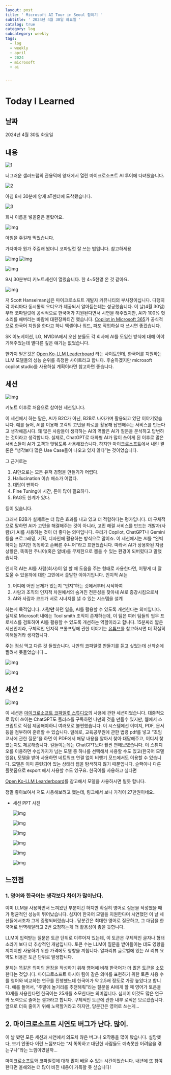 ```yaml
---
layout: post
title: ' Microsoft AI Tour in Seoul 참여기 '
subtitle: ' 2024년 4월 30일 화요일 '
catalog: true
category: log
subcategory: weekly
tags:
  - log
  - weekly
  - april
  - 2024
  - microsoft
  - ai


---
```


# Today I Learned

## 날짜

2024년 4월 30일 화요일

## 내용

![1](https://cdn.jsdelivr.net/gh/junsoopooh/junsoopooh.github.io/img/log/log240430/1.webp)

너그러운 샐러드랩의 관용덕에 양재에서 열린 마이크로소프트 AI 투어에 다녀왔습니다.

![2](https://cdn.jsdelivr.net/gh/junsoopooh/junsoopooh.github.io/img/log/log240430/2.webp)

아침 8시 30분에 양재 aT센터에 도착했습니다. 

![3](https://cdn.jsdelivr.net/gh/junsoopooh/junsoopooh.github.io/img/log/log240430/3.webp)

회사 이름을 넣을줄은 몰랐어요.

![img](https://cdn.jsdelivr.net/gh/junsoopooh/junsoopooh.github.io/img/log/log240430/4.webp)

아침을 주길래 먹었습니다.

가자마자 뭔가 주길래 봤더니 코파일럿 잘 쓰는 법입니다. 참고하세용

![img](https://cdn.jsdelivr.net/gh/junsoopooh/junsoopooh.github.io/img/log/log240430/17.webp)
![img](https://cdn.jsdelivr.net/gh/junsoopooh/junsoopooh.github.io/img/log/log240430/18.webp)


![img](https://cdn.jsdelivr.net/gh/junsoopooh/junsoopooh.github.io/img/log/log240430/5.webp)

9시 30분부터 키노트세션이 열렸습니다. 한 4~5천명 온 것 같아요.

![img](https://cdn.jsdelivr.net/gh/junsoopooh/junsoopooh.github.io/img/log/log240430/6.webp)

저 Scott Hanselman님은 마이크로소프트 개발자 커뮤니티의 부사장이십니다. 다행히 각 자리마다 동시통역 오디오가 제공되서 알아듣는데는 성공했습니다. 이 날(4월 30일)부터 코파일럿에 공식적으로 한국어가 지원된다면서 시연을 해주었지만, AI가 100% 헛소리를 해버리는 바람에 대환장파티긴 했습니다.  [Copilot in Microsoft 365](https://www.microsoft.com/en-us/microsoft-365/enterprise/copilot-for-microsoft-365)가 공식적으로 한국어 지원을 한다고 하니 엑셀이나 워드, 파포 작업하실 때 쓰시면 좋겠습니다.

SK 이노베이션, LG, NVIDIA에서 오신 분들도 각 회사에 AI를 도입한 방식에 대해 이야기해주었는데 별다른 깊은 얘기는 없었습니다.

한가지 얻은것은 [Open Ko-LLM Leaderboard](https://huggingface.co/spaces/upstage/open-ko-llm-leaderboard) 라는 사이트인데, 한국어를 지원하는 LLM 모델들의 성능 순위를 측정한 사이트라고 합니다. 후술하겠지만 microsoft copilot studio를 사용하실 계획이라면 참고하면 좋습니다.

## 세션

![img](https://cdn.jsdelivr.net/gh/junsoopooh/junsoopooh.github.io/img/log/log240430/7.webp)

키노트 이후로 처음으로 참여한 세션입니다. 

 이 세션에서 하는 말은, AI가 B2C가 아닌, B2B로 나아가며 활용되고 있단 이야기였습니다. 예를 들어, AI를 이용해 고객의 고민을 타로를 활용해 답변해주는 서비스를 만든다고 생각해봅시다. 꽤 많은 사람들이 생각하는 AI의 역할은 AI가 질문을 분석하고 답변하는 것이라고 생각합니다. 실제로, ChatGPT로 대화형 AI가 많이 쓰이게 된 이후로 많은 서비스들이 AI가 고객과 맞닿도록 사용해왔습니다. 하지만 마이크로소프트에서 내린 결론은 “생각보다 많은 Use Case들이 나오고 있지 않다”는 것이었습니다.

그 근거로는 

1. AI만으로는 모든 유저 경험을 만들기가 어렵다.
2. Hallucination 이슈 해소가 어렵다.
3. 대답이 뻔하다
4. Fine Tuning에 시간, 돈이 많이 필요하다.
5. RAG도 한계가 있다.

등이 있습니다.

 그래서 B2B가 실제로는 더 많은 효과를 내고 있고 더 적합하다는 평가입니다. 더 구체적으로 말하면 AI가 고민을 해결해주는 것이 아니라, 고민 해결 서비스를 만드는 개발자(사람)가 AI를 사용하는 것이 더 좋다는 의미입니다. 우리가 Copilot, ChatGPT나 Gemini등을 프로그래밍, 기획, 디자인에 활용하는 방식으로 말이죠. 이 세션에서는 AI를 “완벽하지는 않지만 똑똑하고 손빠른 주니어”라고 표현했습니다. 따라서 AI가 상용화된 지금 상황은, 똑똑한 주니어(혹은 알바)를 무제한으로 뽑을 수 있는 환경이 되버렸다고 말했습니다.

 인지적 AI는 AI를 사람(회사)이 일 할 때 도움을 주는 형태로 사용한다면, 어떻게 더 잘 도울 수 있을까에 대한 고민에서 출발한 이야기입니다. 인지적 AI는

1. 어디에 어떤 문제가 있는지 “인지”하는 것에서부터 시작하여
2. 사람과 조직의 인지적 차원에서의 숨겨진 전문성을 찾아내 AI로 증강시킴으로서
3. AI와 사람과 코드가 서로 시너지를 낼 수 있는 시스템을 설계

하는게 목적입니다. 사람**만** 하던 일을, AI를 활용할 수 있도록 개선한다는 의미입니다. 실제로 Microsoft 내에는 Tool smith 조직이 존재하는데, 이 팀은 여러 팀들의 업무 프로세스를 검토하여 AI를 활용할 수 있도록 개선하는 역할이라고 합니다. 15분짜리 짧은 세션인지라, 구체적인 인지적 프롬프팅에 관한 이야기는 [유튜브](https://www.youtube.com/watch?v=CkCL8dV_mPk)를 참고하시면 더 확실히 이해될거라 생각합니다.

주는 점심 먹고 다른 것 들었습니다. 나만의 코파일럿 만들기를 듣고 싶었는데 선착순에 짤려서 못들었습니다…

![img](https://cdn.jsdelivr.net/gh/junsoopooh/junsoopooh.github.io/img/log/log240430/8.webp)

![img](https://cdn.jsdelivr.net/gh/junsoopooh/junsoopooh.github.io/img/log/log240430/9.webp)

## 세션 2

![img](https://cdn.jsdelivr.net/gh/junsoopooh/junsoopooh.github.io/img/log/log240430/11.webp)

이 세션은 [마이크로소프트 코파일럿 스튜디오](https://www.microsoft.com/ko-kr/microsoft-copilot/microsoft-copilot-studio#static-override-sm-1)의 사용에 관한 세션이었습니다. 대중적으로 많이 쓰이는 ChatGPT도 플러스를 구독하면 나만의 것을 만들수 있지만, 웹에서 스크립트로 직접 제공해야하니 여러모로 불편했습니다. 이 시스템에선 이미지, PDF, 문서 등을 첨부하여 훈련할 수 있습니다. 일례로, 교육공무원에 관한 법령 pdf를 넣고 “초임 교사에 관한 질문”을 하면 이 PDF에서 해당 내용을 알아서 찾아 대답해주고, 어디서 찾았는지도 제공해줍니다. 길들이는데는 ChatGPT보다 훨씬 편해보였습니다. 이 스튜디오를 이용하면 수십가지가 넘는 모델 중 하나를 선택해서 사용할 수도 있고(한국어 모델 있음), 모델을 받아 사용하면 네트워크 연결 없이 비행기 모드에서도 이용할 수 있습니다. 모델은 이미 훈련되어 있는 상태라 웹을 탐색하지 않기 때문입니다. 슬랙이나 다른 플랫폼으로 export 해서 사용할 수도 있구요. 한국어를 사용하고 싶다면 

[Open Ko-LLM Learderboard](https://huggingface.co/spaces/upstage/open-ko-llm-leaderboard)를 참고해서 모델을 사용하시면 될듯 합니다.

 정말 좋아보여서 저도 사용해보려고 했는데, 링크에서 보니 가격이 27만원이네요..

- 세션 PPT 사진
    
    ![img](https://cdn.jsdelivr.net/gh/junsoopooh/junsoopooh.github.io/img/log/log240430/12.webp)
    
    ![img](https://cdn.jsdelivr.net/gh/junsoopooh/junsoopooh.github.io/img/log/log240430/13.webp)
    
    ![img](https://cdn.jsdelivr.net/gh/junsoopooh/junsoopooh.github.io/img/log/log240430/14.webp)
    
    ![img](https://cdn.jsdelivr.net/gh/junsoopooh/junsoopooh.github.io/img/log/log240430/15.webp)
    
    ![img](https://cdn.jsdelivr.net/gh/junsoopooh/junsoopooh.github.io/img/log/log240430/16.webp)
    
    ![img](https://cdn.jsdelivr.net/gh/junsoopooh/junsoopooh.github.io/img/log/log240430/17.webp)
    

## 느낀점

### 1. 영어와 한국어는 생각보다 차이가 많이난다.

이미 LLM을 사용하면서 느껴왔던 부분이긴 하지만 확실히 영어로 질문을 작성했을 때가 평균적인 성능이 뛰어났습니다. 심지어 한국어 모델을 지원한다며 시연했던 이 날 세션들에서조차 그게 증명되버렸습니다.. 당분간은 최대한 영어로 질문하고, 그 대답을 한국어로 번역해달라고 2번 요청하는게 더 활용성이 좋을 듯합니다. 

LLM이 입력받는 질문은 토큰 단위로 이루어져 있는데, 이 토큰은 구체적인 글자나 형태소라기 보다 더 추상적인 개념입니다. 토큰 수는 LLM이 질문을 받아들이는 데도 영향을 끼치지만 사용하기 위한 가격에도 영향을 끼칩니다. 알파리뷰 글로벌에 있는 AI 리뷰 요약도 비용은 토큰 단위로 발생합니다.

 문제는 똑같은 의미의 문장을 작성하기 위해 영어에 비해 한국어가 더 많은 토큰을 소모한다는 것입니다. 마이크로소프트 아시아 팀이 같은 의미를 표현하기 위한 토큰 사용 수를 영어와 비교하는 연구를 진행헀느데 한국어가 약 2.5배 정도로 가장 높았다고 합니다. 예를 들어서, “주말에 놀거리를 추천해줘”라는 질문을 AI에게 할 때 영어가  토큰을 10개를 사용한다면 한국어는 25개를 소모한다는 의미입니다. 심지어 이것도 많은 연구와 노력으로 줄어든 결과라고 합니다. 구체적인 토큰에 관한 내부 로직은 모르겠습니다. 앞으로 더욱 줄이기 위해 노력할거라고 하지만, 당분간은 영어로 쓰는게…

## 2. 마이크로소프트 시연도 버그가 난다. 많이.

이 날 봤던 모든 세션과 시연에서 의도치 않은 버그나 오작동을 많이 봤습니다. 실망했다, 보기 안좋다 이런 느낌보다는 “저 똑똑하고 대단한 사람들도 예측못한 어려움을 겪는구나”라는 느낌이였달까…

마이크로소프트와 코파일럿에 대해 많이 배울 수 있는 시간이었습니다. 내년에 또 참여한다면 올해와는 더 많이 바뀐 내용이 가득할 듯 싶습니다!